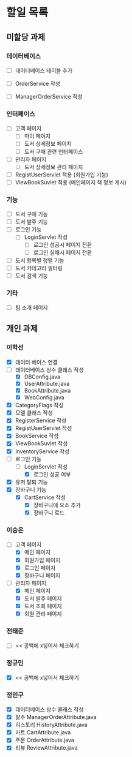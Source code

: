 # 할일 목록

## 미할당 과제

### 데이터베이스
- [ ] 데이터베이스 테이블 추가
- [ ] OrderService 작성
- [ ] ManagerOrderService 작성



### 인터페이스
- [ ] 고객 페이지
  - [ ] 마이 페이지
  - [ ] 도서 상세정보 페이지
  - [ ] 도서 구매 관련 인터페이스 
- [ ] 관리자 페이지
  - [ ] 도서 상세정보 관리 페이지
- [ ] RegistUserServlet 적용 (회원가입 기능)
- [ ] ViewBookSuvlet 적용 (메인페이지 책 정보 게시)

### 기능
- [ ] 도서 구매 기능
- [ ] 도서 발주 기능
- [ ] 로그인 기능
  - [ ] LoginServlet 작성
    - [ ] 로그인 성공시 페이지 전환
    - [ ] 로그인 실패시 페이지 전환
- [ ] 도서 항목별 정렬 기능
- [ ] 도서 카테고리 필터링
- [ ] 도서 검색 기능
### 기타
- [ ] 팀 소개 페이지

## 개인 과제

### 이학선
- [x] 데이터 베이스 연결
- [ ] 데이터베이스 상수 클래스 작성
  - [x] DBConfig.java
  - [x] UserAttribute.java
  - [x] BookAttribute.java
  - [x] WebConfig.java
- [x] CategoryFlags 작성
- [x] 모델 클래스 작성
- [x] RegisterService 작성 
- [x] RegistUserServlet 작성
- [x] BookService 작성
- [x] ViewBookSuvlet 작성 
- [x] InventoryService 작성
- [ ] 로그인 기능
  - [ ] LoginServlet 작성  
    - [x] 로그인 성공 여부 
- [x] 유저 탈퇴 기능
- [x] 장바구니 기능     
  - [x] CartService 작성
    - [x] 장바구니에 요소 추가
    - [x] 장바구니 로드  

### 이승은
- [ ] 고객 페이지
  - [x] 메인 페이지
  - [x] 회원가입 페이지
  - [x] 로그인 페이지
  - [x] 장바구니 페이지
- [ ] 관리자 페이지
  - [x] 메인 페이지
  - [x] 도서 발주 페이지
  - [x] 도서 조회 페이지
  - [x] 회원 관리 페이지
  
### 전태준
- [ ] << 공백에 x넣어서 체크하기

### 정규민
- [x] << 공백에 x넣어서 체크하기

### 정민구
- [x] 데이터베이스 상수 클래스 작성
- [x] 발주 ManagerOrderAttribute.java
- [x] 히스토리 HistoryAttribute.java
- [x] 카트 CartAttribute.java
- [x] 주문 OrderAttribute.java
- [x] 리뷰 ReviewAttribute.java